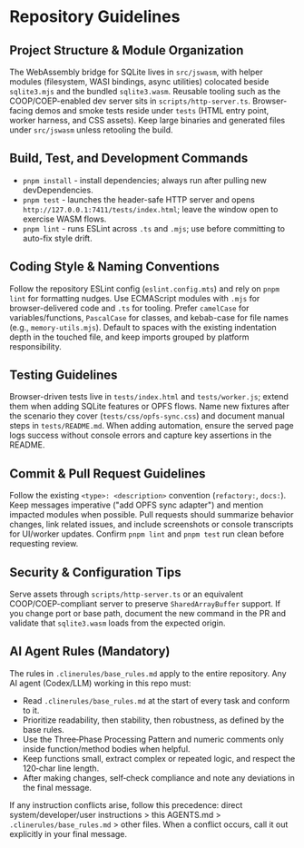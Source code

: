 # Repository Guidelines

## Project Structure & Module Organization
The WebAssembly bridge for SQLite lives in `src/jswasm`, with helper modules (filesystem, WASI bindings, async utilities) colocated beside `sqlite3.mjs` and the bundled `sqlite3.wasm`. Reusable tooling such as the COOP/COEP-enabled dev server sits in `scripts/http-server.ts`. Browser-facing demos and smoke tests reside under `tests` (HTML entry point, worker harness, and CSS assets). Keep large binaries and generated files under `src/jswasm` unless retooling the build.

## Build, Test, and Development Commands
- `pnpm install` - install dependencies; always run after pulling new devDependencies.
- `pnpm test` - launches the header-safe HTTP server and opens `http://127.0.0.1:7411/tests/index.html`; leave the window open to exercise WASM flows.
- `pnpm lint` - runs ESLint across `.ts` and `.mjs`; use before committing to auto-fix style drift.

## Coding Style & Naming Conventions
Follow the repository ESLint config (`eslint.config.mts`) and rely on `pnpm lint` for formatting nudges. Use ECMAScript modules with `.mjs` for browser-delivered code and `.ts` for tooling. Prefer `camelCase` for variables/functions, `PascalCase` for classes, and kebab-case for file names (e.g., `memory-utils.mjs`). Default to spaces with the existing indentation depth in the touched file, and keep imports grouped by platform responsibility.

## Testing Guidelines
Browser-driven tests live in `tests/index.html` and `tests/worker.js`; extend them when adding SQLite features or OPFS flows. Name new fixtures after the scenario they cover (`tests/css/opfs-sync.css`) and document manual steps in `tests/README.md`. When adding automation, ensure the served page logs success without console errors and capture key assertions in the README.

## Commit & Pull Request Guidelines
Follow the existing `<type>: <description>` convention (`refactory:`, `docs:`). Keep messages imperative ("add OPFS sync adapter") and mention impacted modules when possible. Pull requests should summarize behavior changes, link related issues, and include screenshots or console transcripts for UI/worker updates. Confirm `pnpm lint` and `pnpm test` run clean before requesting review.

## Security & Configuration Tips
Serve assets through `scripts/http-server.ts` or an equivalent COOP/COEP-compliant server to preserve `SharedArrayBuffer` support. If you change port or base path, document the new command in the PR and validate that `sqlite3.wasm` loads from the expected origin.

## AI Agent Rules (Mandatory)
The rules in `.clinerules/base_rules.md` apply to the entire repository. Any AI agent (Codex/LLM) working in this repo must:

- Read `.clinerules/base_rules.md` at the start of every task and conform to it.
- Prioritize readability, then stability, then robustness, as defined by the base rules.
- Use the Three‑Phase Processing Pattern and numeric comments only inside function/method bodies when helpful.
- Keep functions small, extract complex or repeated logic, and respect the 120‑char line length.
- After making changes, self‑check compliance and note any deviations in the final message.

If any instruction conflicts arise, follow this precedence: direct system/developer/user instructions > this AGENTS.md > `.clinerules/base_rules.md` > other files. When a conflict occurs, call it out explicitly in your final message.
